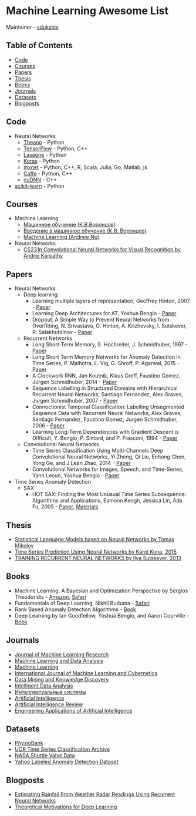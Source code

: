 # Machine Learning Awesome List

Maintainer - [sdukshis](https://github.com/sdukshis)

## Table of Contents
- [Code](#code)
- [Courses](#courses)
- [Papers](#papers)
- [Thesis](#thesis)
- [Books](#books)
- [Journals](#journals)
- [Datasets](#datasets)
- [Blogposts](#blogposts)

## Code
* Neural Networks
    * [Theano](http://www.deeplearning.net/software/theano/) - Python
    * [TensorFlow](https://www.tensorflow.org/) - Python, C++
    * [Lasagne](http://lasagne.readthedocs.io/en/latest/) - Python
    * [Keras](http://keras.io/) - Python
    * [mxnet](https://github.com/dmlc/mxnet) - Python, C++, R, Scala, Julia, Go, Matlab, js
    * [Caffe](http://caffe.berkeleyvision.org/) - Python, C++
    * [cuDNN](https://developer.nvidia.com/cudnn) - C++
* [scikit-learn](http://scikit-learn.org/) - Python

## Courses
* Machine Learning
    * [Машинное обучение (К.В.Воронцов)](http://www.machinelearning.ru/wiki/index.php?title=%D0%9C%D0%B0%D1%88%D0%B8%D0%BD%D0%BD%D0%BE%D0%B5_%D0%BE%D0%B1%D1%83%D1%87%D0%B5%D0%BD%D0%B8%D0%B5_%28%D0%BA%D1%83%D1%80%D1%81_%D0%BB%D0%B5%D0%BA%D1%86%D0%B8%D0%B9%2C_%D0%9A.%D0%92.%D0%92%D0%BE%D1%80%D0%BE%D0%BD%D1%86%D0%BE%D0%B2%29)
    * [Введение в машинное обучение (К.В. Воронцов)](https://www.coursera.org/learn/vvedenie-mashinnoe-obuchenie)
    * [Machine Learning (Andrew Ng)](https://www.coursera.org/learn/machine-learning)
* Neural Networks
    * [CS231n Convolutional Neural Networks for Visual Recognition by Andrej Karpathy](http://cs231n.github.io/)

## Papers
* Neural Networks
    * Deep learning
        * Learning multiple layers of representation, Geoffrey Hinton, 2007 - [Paper](http://www.cs.toronto.edu/~fritz/absps/tics.pdf)
        * Learning Deep Architectures for AT, Yoshua Bengio - [Paper](http://people.cs.pitt.edu/~huynv/research/deep-nets/Learning%20Deep%20Architectures%20for%20AI.pdf)
        * Dropout:  A Simple Way to Prevent Neural Networks from Overfitting, N. Srivastava, G. Hinton, A. Krizhevsky, I. Sutskever, R. Salakhutdinov - [Paper](https://www.cs.toronto.edu/~hinton/absps/JMLRdropout.pdf)
    * Recurrent Networks
        * Long Short-Term Memory, S. Hochreiter, J. Schmidhuber, 1997 - [Paper](http://deeplearning.cs.cmu.edu/pdfs/Hochreiter97_lstm.pdf)
        * Long Short Term Memory Networks for Anomaly Detection in Time Series, P. Malhotra, L. Vig, G. Shroff, P. Agarwal, 2015 - [Paper](https://www.elen.ucl.ac.be/Proceedings/esann/esannpdf/es2015-56.pdf)
        * A Clockwork RNN, Jan Koutnik, Klaus Greff, Faustino Gomez, Jürgen Schmidhuber, 2014 - [Paper](http://arxiv.org/pdf/1402.3511v1.pdf)
        * Sequence Labelling in Structured Domains with Hierarchical Recurrent Neural Networks, Santiago Fernandez, Alex Graves, Jurgen Schmidhuber, 2007 - [Paper](ftp://ftp.idsia.ch/pub/juergen/IJCAI07sequence.pdf)
        * Connectionist Temporal Classification: Labelling Unsegmented Sequence Data with Recurrent Neural Networks, Alex Graves, Santiago Fernandez, Faustino Gomez, Jurgen Schmidhuber, 2006 - [Paper](http://machinelearning.wustl.edu/mlpapers/paper_files/icml2006_GravesFGS06.pdf)
        * Learning Long-Term Dependencies with Gradient Descent is Difficult, Y. Bengio, P. Simard, and P. Frasconi, 1994 - [Paper](http://www-dsi.ing.unifi.it/~paolo/ps/tnn-94-gradient.pdf)
    * Convolutional Neural Networks
        * Time Series Classification Using Multi-Channels Deep Convolutional Neural Networks, Yi Zheng, Qi Liu, Enhong Chen, Yong Ge, and J Lean Zhao, 2014 - [Paper](http://staff.ustc.edu.cn/~cheneh/paper_pdf/2014/Yi-Zheng-WAIM2014.pdf)
        * Convolutional Networks for Images, Speech, and Time-Series, Yann Lecun, Yoshua Bengio - [Paper](http://yann.lecun.com/exdb/publis/pdf/lecun-bengio-95a.pdf)
* Time Series Anomaly Detection
    * SAX
        * HOT SAX: Finding the Most Unusual Time Series Subsequence: Algorithms and Applications, Eamonn Keogh, Jessica Lin, Ada Fu, 2005 - [Paper](http://www.cs.ucr.edu/~eamonn/discords/HOT%20SAX%20%20long-ver.pdf), [Materials](http://www.cs.ucr.edu/~eamonn/discords/)

## Thesis
* [Statistical Language Models based on Neural Networks by Tomas Mikolov](http://www.fit.vutbr.cz/~imikolov/rnnlm/thesis.pdf)
* [Time Series Prediction Using Neural Networks by Karol Kuna, 2015](http://is.muni.cz/th/410446/fi_b/thesis.pdf)
* [TRAINING RECURRENT NEURAL NETWORKS by Ilya Sutskever, 2013](http://www.cs.utoronto.ca/~ilya/pubs/ilya_sutskever_phd_thesis.pdf)

## Books
* Machine Learning: A Bayesian and Optimization Perspective by Sergios Theodoridis - [Amazon](http://www.amazon.com/Machine-Learning-Optimization-Perspective-Developers/dp/0128015225/ref=pd_sim_14_3?ie=UTF8&dpID=51vPYhMsTvL&dpSrc=sims&preST=_AC_UL160_SR128%2C160_&refRID=12KNBY7VJ04SMYBXKQQ7), [Safari](https://www.safaribooksonline.com/library/view/machine-learning/9780128015223/)
* Fundamentals of Deep Learning, Nikhil Buduma - [Safari](https://www.safaribooksonline.com/library/view/fundamentals-of-deep/9781491925607/)
* Rank Based Anomaly Detection Algorithms - [Book](http://surface.syr.edu/cgi/viewcontent.cgi?article=1335&context=eecs_etd)
* Deep Learning by Ian Goodfellow, Yoshua Bengio, and Aaron Courville - [Book](http://www.deeplearningbook.org/)

## Journals
* [Journal of Machine Learning Research](http://jmlr.csail.mit.edu/)
* [Machine Learning and Data Analysis ](http://jmlda.org/)
* [Machine Learning](http://www.springer.com/computer/ai/journal/10994)
* [International Journal of Machine Learning and Cybernetics](http://www.springer.com/engineering/computational+intelligence+and+complexity/journal/13042/PSE)
* [Data Mining and Knowledge Discovery](http://www.springer.com/computer/database+management+%26+information+retrieval/journal/10618)
* [Intelligent Data Analysis](http://www.iospress.nl/journal/intelligent-data-analysis/)
* [Интеллектуальные системы](http://www.intsys.msu.ru/magazine/)
* [Artificial Intelligence](https://www.elsevier.com/journals/artificial-intelligence/0004-3702#description)
* [Artificial Intelligence Review](http://www.springer.com/computer/ai/journal/10462)
* [Engineering Applications of Artificial Intelligence](https://www.elsevier.com/journals/engineering-applications-of-artificial-intelligence/0952-1976#description)

## Datasets
* [PhysioBank](http://www.physionet.org/cgi-bin/atm/ATM)
* [UCR Time Series Classification Archive](http://www.cs.ucr.edu/~eamonn/time_series_data/)
* [NASA Shuttle Valve Data](http://cs.fit.edu/~pkc/nasa/data/)
* [Yahoo Labeled Anomaly Detection Dataset](https://webscope.sandbox.yahoo.com/catalog.php?datatype=s&did=70)

## Blogposts
* [Estimating Rainfall From Weather Radar Readings Using Recurrent Neural Networks](http://simaaron.github.io/Estimating-rainfall-from-weather-radar-readings-using-recurrent-neural-networks/)
* [Theoretical Motivations for Deep Learning](http://rinuboney.github.io/2015/10/18/theoretical-motivations-deep-learning.html)
